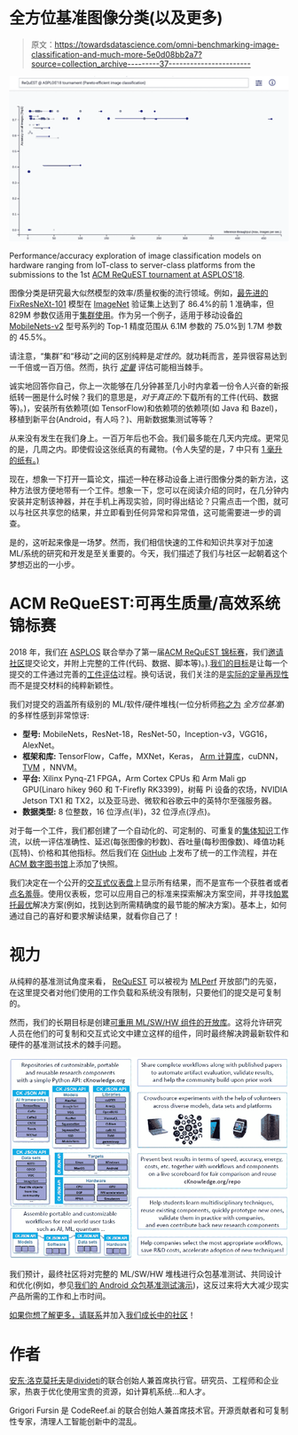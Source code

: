 # 全方位基准图像分类(以及更多)

> 原文：<https://towardsdatascience.com/omni-benchmarking-image-classification-and-much-more-5e0d08bb2a7?source=collection_archive---------37----------------------->

![](img/aa15b55d63134e88b89dacf28a85a5c3.png)

Performance/accuracy exploration of image classification models on hardware ranging from IoT-class to server-class platforms from the submissions to the 1st [ACM ReQuEST tournament at ASPLOS’18](http://cknowledge.org/request-cfp-asplos2018.html).

图像分类是研究最大似然模型的效率/质量权衡的流行领域。例如，[最先进的](https://paperswithcode.com/sota/image-classification-on-imagenet) [FixResNeXt-101](https://arxiv.org/abs/1906.06423) 模型在 [ImageNet](http://image-net.org/) 验证集上达到了 86.4%的前 1 准确率，但 829M 参数仅适用于[集群使用](https://github.com/facebookresearch/FixRes#cluster-settings)。作为另一个例子，适用于移动设备[的](https://github.com/tensorflow/models/tree/master/research/slim/nets/mobilenet#imagenet--checkpoints) [MobileNets-v2](https://arxiv.org/abs/1801.04381) 型号系列的 Top-1 精度范围从 6.1M 参数的 75.0%到 1.7M 参数的 45.5%。

请注意，“集群”和“移动”之间的区别纯粹是*定性的*。就功耗而言，差异很容易达到一千倍或一百万倍。然而，执行 [*定量*](https://www.sigarch.org/artifact-evaluation-for-reproducible-quantitative-research/) 评估可能相当棘手。

诚实地回答你自己，你上一次能够在几分钟甚至几小时内拿着一份令人兴奋的新报纸转一圈是什么时候？我们的意思是，*对于真正的*:下载所有的工件(代码、数据等)。)，安装所有依赖项(如 TensorFlow)和依赖项的依赖项(如 Java 和 Bazel)，移植到新平台(Android，有人吗？)、用新数据集测试等等？

从来没有发生在我们身上。一百万年后也不会。我们最多能在几天内完成。更常见的是，几周之内。即使假设这张纸真的有藏物。(令人失望的是，7 中只有 [1 毫升的纸有。)](https://medium.com/atlas-ml/state-of-deep-learning-h2-2018-review-cc3e490f1679)

现在，想象一下打开一篇论文，描述一种在移动设备上进行图像分类的新方法，这种方法很方便地带有一个工件。想象一下，您可以在阅读介绍的同时，在几分钟内安装并定制该神器，并在手机上再现实验，同时得出结论？只需点击一个图，就可以与社区共享您的结果，并立即看到任何异常和异常值，这可能需要进一步的调查。

是的，这听起来像是一场梦。然而，我们相信快速的工件和知识共享对于加速 ML/系统的研究和开发是至关重要的。今天，我们描述了我们与社区一起朝着这个梦想迈出的一小步。

# ACM ReQueEST:可再生质量/高效系统锦标赛

2018 年，我们[在](https://portalparts.acm.org/3230000/3229762/fm/frontmatter.pdf) [ASPLOS](https://asplos-conference.org/) 联合举办了第一届[ACM ReQuEST 锦标赛](http://cknowledge.org/request)，我们[邀请社区](/acm-request-1st-open-and-reproducible-tournament-to-co-design-pareto-efficient-deep-learning-ea8e5a13d777)提交论文，并附上完整的工件(代码、数据、脚本等)。).[我们的目标](https://portalparts.acm.org/3230000/3229762/fm/frontmatter.pdf)是让每一个提交的工件通过完善的[工件评估](http://ctuning.org/ae/reviewing.html)过程。换句话说，我们关注的是[实际的定量再现性](https://www.sigarch.org/artifact-evaluation-for-reproducible-quantitative-research/)而不是提交材料的纯粹新颖性。

我们对提交的涵盖所有级别的 ML/软件/硬件堆栈(一位分析师[称之为](https://twitter.com/jameskobielus/status/994175022586613760) *全方位基准*)的多样性感到非常惊讶:

*   **型号:** MobileNets，ResNet-18，ResNet-50，Inception-v3，VGG16，AlexNet。
*   **框架和库:** TensorFlow，Caffe，MXNet，Keras， [Arm 计算库](https://github.com/ARM-software/ComputeLibrary/)，cuDNN， [TVM](https://tvm.ai/) ，NNVM。
*   **平台:** Xilinx Pynq-Z1 FPGA，Arm Cortex CPUs 和 Arm Mali gp GPU(Linaro hikey 960 和 T-Firefly RK3399)，树莓 Pi 设备的农场，NVIDIA Jetson TX1 和 TX2，以及亚马逊、微软和谷歌云中的英特尔至强服务器。
*   **数据类型:** 8 位整数，16 位浮点(半)，32 位浮点(浮点)。

对于每一个工件，我们都创建了一个自动化的、可定制的、可重复的[集体知识](https://github.com/ctuning/ck)工作流，以统一评估准确性、延迟(每张图像的秒数)、吞吐量(每秒图像数)、峰值功耗(瓦特)、价格和其他指标。然后我们在 [GitHub](https://github.com/ctuning/ck-request-asplos18-results) 上发布了统一的工作流程，并在 [ACM 数字图书馆](https://dl.acm.org/citation.cfm?doid=3229762)上添加了快照。

我们决定在一个公开的[交互式仪表盘](http://cknowledge.org/dashboard/request.asplos18)上显示所有结果，而不是宣布一个获胜者或者[点名羞辱](https://en.wikipedia.org/wiki/Name_and_shame)。使用仪表板，您可以应用自己的标准来探索解决方案空间，并寻找[帕累托最优](https://en.wikipedia.org/wiki/Pareto_efficiency)解决方案(例如，找到达到所需精确度的最节能的解决方案)。基本上，如何通过自己的喜好和要求解读结果，就看你自己了！

# 视力

从纯粹的基准测试角度来看， [ReQuEST](http://cknowledge.org/request) 可以被视为 [MLPerf](https://www.mlperf.org/) 开放部门的先驱，在这里提交者对他们使用的工作负载和系统没有限制，只要他们的提交是可复制的。

然而，我们的长期目标是创建[可重用 ML/SW/HW 组件的开放库](https://reuseresearch.com/components)。这将允许研究人员在他们的可复制和交互式论文中建立这样的组件，同时最终解决跨最新软件和硬件的基准测试技术的棘手问题。

![](img/2d93eb110402e339d81f074ec0609cf0.png)

我们预计，最终社区将对完整的 ML/SW/HW 堆栈进行众包基准测试、共同设计和优化(例如，参见[我们的 Android 众包基准测试演示](http://cknowledge.org/android-apps.html))，这反过来将大大减少现实产品所需的工作和上市时间。

[如果你想了解更多，请联系](http://cknowledge.org/contacts.html)并加入[我们成长中的社区](http://cknowledge.org/partners.html)！

# 作者

[安东·洛克莫托夫](https://towardsdatascience.com/@dividiti?source=follow_footer--------------------------follow_footer-)是[divideti](http://dividiti.com)的联合创始人兼首席执行官。研究员、工程师和企业家，热衷于优化使用宝贵的资源，如计算机系统…和人才。

Grigori Fursin 是 CodeReef.ai 的联合创始人兼首席技术官。开源贡献者和可复制性专家，清理人工智能创新中的混乱。